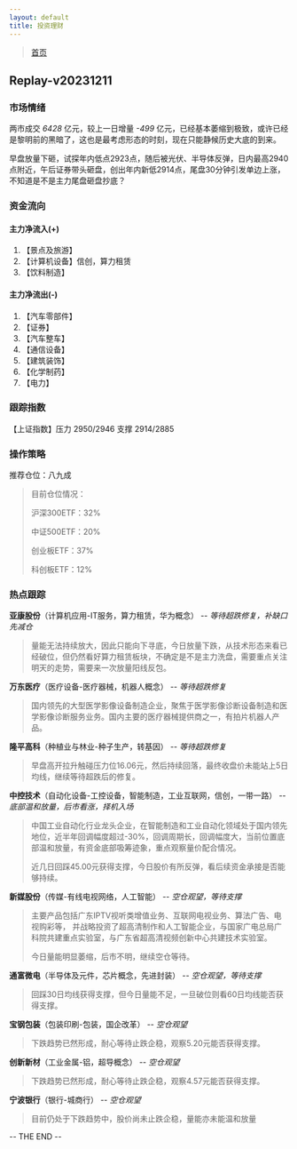 ```yaml
---
layout: default
title: 投资理财
---
```


> [首页](/index.html)

## Replay-v20231211

### 市场情绪

两市成交 *6428* 亿元，较上一日增量 *-499* 亿元，已经基本萎缩到极致，或许已经是黎明前的黑暗了，这也是最考虑形态的时刻，现在只能静候历史大底的到来。

早盘放量下砸，试探年内低点2923点，随后被光伏、半导体反弹，日内最高2940点附近，午后证券带头砸盘，创出年内新低2914点，尾盘30分钟引发单边上涨，不知道是不是主力尾盘砸盘抄底？


### 资金流向

#### 主力净流入(+)

1. 【景点及旅游】
2. 【计算机设备】信创，算力租赁
3. 【饮料制造】


#### 主力净流出(-)

1. 【汽车零部件】
2. 【证券】
3. 【汽车整车】
4. 【通信设备】
5. 【建筑装饰】
6. 【化学制药】
7. 【电力】


### 跟踪指数

【上证指数】压力 2950/2946 支撑 2914/2885


### 操作策略

推荐仓位：八九成

> 目前仓位情况：
> 
> 沪深300ETF：32%
> 
> 中证500ETF：20%
> 
> 创业板ETF：37%
> 
> 科创板ETF：12%


### 热点跟踪

**亚康股份**（计算机应用-IT服务，算力租赁，华为概念） -- *等待超跌修复，补缺口先减仓*
> 量能无法持续放大，因此只能向下寻底，今日放量下跌，从技术形态来看已经破位，但仍然看好算力租赁板块，不确定是不是主力洗盘，需要重点关注明天的走势，需要来一次放量阳线反包。

**万东医疗**（医疗设备-医疗器械，机器人概念） -- *等待超跌修复*
> 国内领先的大型医学影像设备制造企业，聚焦于医学影像诊断设备制造和医学影像诊断服务业务。国内主要的医疗器械提供商之一，有拍片机器人产品。

**隆平高科**（种植业与林业-种子生产，转基因） -- *等待超跌修复*
> 早盘高开拉升触碰压力位16.06元，然后持续回落，最终收盘价未能站上5日均线，继续等待超跌后的修复。

**中控技术**（自动化设备-工控设备，智能制造，工业互联网，信创，一带一路） -- *底部温和放量，后市看涨，择机入场*
> 中国工业自动化行业龙头企业，在智能制造和工业自动化领域处于国内领先地位，近半年回调幅度超过-30%，回调周期长，回调幅度大，当前位置底部温和放量，有资金底部吸筹迹象，重点观察量价配合情况。
> 
> 近几日回踩45.00元获得支撑，今日股价有所反弹，看后续资金承接是否能够持续。

**新媒股份**（传媒-有线电视网络，人工智能） -- *空仓观望，等待支撑*
> 主要产品包括广东IPTV视听类增值业务、互联网电视业务、算法广告、电视购彩等， 并战略投资了超高清制作和人工智能企业，与国家广电总局广科院共建重点实验室，与广东省超高清视频创新中心共建技术实验室。
> 
> 今日量能明显萎缩，后市不明，继续空仓等待。

**通富微电**（半导体及元件，芯片概念，先进封装） -- *空仓观望，等待支撑*
> 回踩30日均线获得支撑，但今日量能不足，一旦破位则看60日均线能否获得支撑。

**宝钢包装**（包装印刷-包装，国企改革） -- *空仓观望*
> 下跌趋势已然形成，耐心等待止跌企稳，观察5.20元能否获得支撑。

**创新新材**（工业金属-铝，超导概念） -- *空仓观望*
> 下跌趋势已然形成，耐心等待止跌企稳，观察4.57元能否获得支撑。

**宁波银行**（银行-城商行） -- *空仓观望*
> 目前仍处于下跌趋势中，股价尚未止跌企稳，量能亦未能温和放量

-- THE END --
